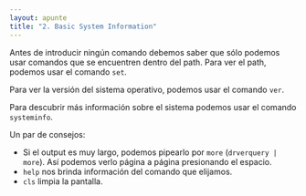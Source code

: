 ```yaml
---
layout: apunte
title: "2. Basic System Information"
---
```


Antes de introducir ningún comando debemos saber que sólo podemos usar comandos que se encuentren dentro del path. Para ver el path, podemos usar el comando `set`.

Para ver la versión del sistema operativo, podemos usar el comando `ver`.

Para descubrir más información sobre el sistema podemos usar el comando `systeminfo`.

Un par de consejos:

- Si el output es muy largo, podemos pipearlo por `more` (`drverquery | more`). Así podemos verlo página a página presionando el espacio.
- `help` nos brinda información del comando que elijamos.
- `cls` limpia la pantalla.